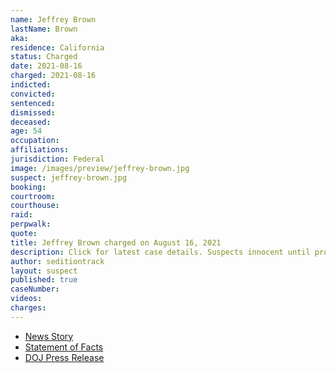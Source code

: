 ```yaml
---
name: Jeffrey Brown
lastName: Brown
aka:
residence: California
status: Charged
date: 2021-08-16
charged: 2021-08-16
indicted:
convicted:
sentenced:
dismissed:
deceased:
age: 54
occupation:
affiliations:
jurisdiction: Federal
image: /images/preview/jeffrey-brown.jpg
suspect: jeffrey-brown.jpg
booking:
courtroom:
courthouse:
raid:
perpwalk:
quote:
title: Jeffrey Brown charged on August 16, 2021
description: Click for latest case details. Suspects innocent until proven guilty.
author: seditiontrack
layout: suspect
published: true
caseNumber:
videos:
charges:
---
```

- [News Story](https://theavtimes.com/2021/08/26/two-socal-men-arrested-for-assault-on-law-enforcement-at-capitol-riot/)
- [Statement of Facts](https://www.justice.gov/usao-dc/case-multi-defendant/file/1428081/download)
- [DOJ Press Release](https://www.justice.gov/usao-dc/pr/california-men-arrested-assault-law-enforcement-during-jan-6-capitol-breach)
